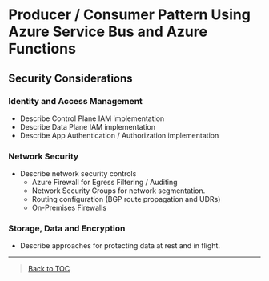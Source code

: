 # Producer / Consumer Pattern Using Azure Service Bus and Azure Functions
## Security Considerations
### Identity and Access Management
- Describe Control Plane IAM implementation
- Describe Data Plane IAM implementation
- Describe App Authentication / Authorization implementation
### Network Security
- Describe network security controls
	- Azure Firewall for Egress Filtering / Auditing
	- Network Security Groups for network segmentation.
	- Routing configuration (BGP route propagation and UDRs)
	- On-Premises Firewalls
### Storage, Data and Encryption
- Describe approaches for protecting data at rest and in flight.
---
> [Back to TOC](../README.md#TOC)
